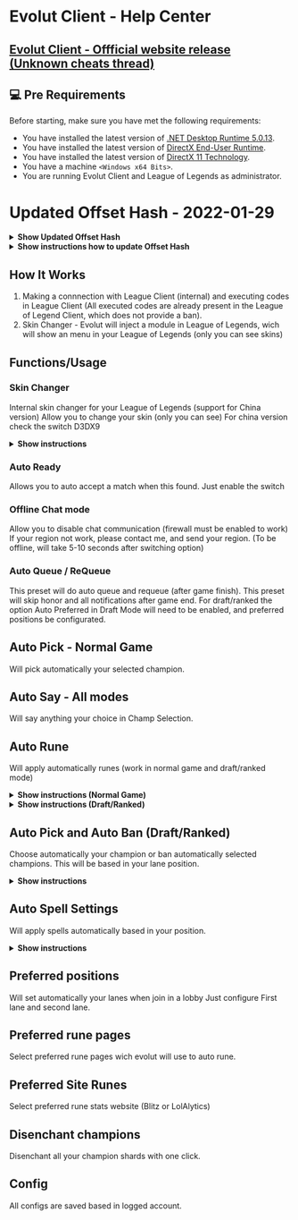 # Evolut Client - Help Center

## <a href="https://www.unknowncheats.me/forum/league-of-legends/448508-valak-client-auto-accept-insta-lock-skin-changer-chat-rank-changer.html" target="_blank">Evolut Client - Offficial website release (Unknown cheats thread)</a>

## 💻 Pre Requirements

Before starting, make sure you have met the following requirements:
* You have installed the latest version of <a href="https://dotnet.microsoft.com/en-us/download/dotnet/5.0">.NET Desktop Runtime 5.0.13</a>.
* You have installed the latest version of <a href="https://www.microsoft.com/pt-br/download/details.aspx?id=35">DirectX End-User Runtime</a>.
* You have installed the latest version of <a href="https://www.microsoft.com/en-us/download/details.aspx?id=17431">DirectX 11 Technology</a>.
* You have a machine `<Windows x64 Bits>`.
* You are running Evolut Client and League of Legends as administrator.

# Updated Offset Hash - 2022-01-29
<details>
  <summary><b>Show Updated Offset Hash</b></summary>
  
  ```
    6e1DE633mNP3FYpiMAqSHt6psGbodzZ/EdCWPks+9M77XViHt/6wrQ1vu7itCiY7D4aDrz5/alMFkGRSjj4oeWzMaeubJombRQGARikPX0/OVcbE2yszId9VMRA5P51KOshGa+kqUlQOyGyKe/vHqK
8vvYl6EENhHqeCmbnzFgu4K00v68fG3Tncf1wDHpUEyQlKgwyJtKLIerHF5RpIQu2PN8DowBWqzcJJ/14uUdB2Pr99aXc/ubEIPIO4vSi1FiqcnhqRBB0o/SMTHzfxFQnePi+p/jEPIvL9S1KoFsU+
p1s/qDwsGI3wGinFHIjsOY7QHRrKZs9lm5n3PWTccAg7ccjiyTAYDKCb88UFd6qNXK1Mhpo29OQPyOHsGj7O+ec3P1Ksv0uEjoYhqgN4oZOvqQ50tgpIFW8QG1WA0VrfIxwX3jkFgMKYwuT8EUl6vx
AP/IZFU5G1yzp1Lhu9z67IQftEZNcRUzJTQW7ha/LatoRk8gdAbOvkqtIhl1/y8THo7TG0vDUkxs3LsJx2ACPQoj9ERcPpRES6hcpJnoO428mqYbICxnAWCykLqquPq8z8ZNK4QKjcmwkN/Y2OFQw4
kv8PVKlx4ngfCQ9Z2Udj4p1wTi5iVEPyIJw2NEM+wu42o4hZZcMKM2wMbqtN1uUwgNRR2otnNBpkjAm6ONLoy9A3OYLjSQQzd7Z9+SdeehOYT+6VTibgx/jrmyzHIziEcC3zqXnY61egqrIw4sxtF9
u0V79D/63X/J+MgYDON8bwDfLLAJ8EW2EaDgFqoEjGXjT9/tgtwZMlq0+Nb5W6zqAraSiaPt4OB7rtxF8O0n40pKOsDXneRK4oTfR/ZuYtNqWd4yo5Bhmn2VopBD/B5z93SJK0dS3/0J935VbKGG4r
I1v62xMjZQL5SF3HQfHQMX5PtVgISq5pwlBXJuXF+Y7wUUfkawDwwxyFRwCI836Au81vzDVWX41YLoQzWPX7NweRLASE8RYB/VMNB1yMdTT9v+/HVG2yNHCvsrhq8vKfmixEHzc0Dye7OZof7xT4y8
MGe53hduGSx8gACWTKGjAPb2ihTzM3HZ67599o1NH5OljQxagSDgai7TRyQ7bFerPt9i3RnMpLGsZr1C5IZ+if3K92iIwNEHEYeMgouKcKr6iAS++aJ2FS4t0Jq5QzvA2jcChluLFoBFutlluEt68W
lKf9/HdK57FO19hX9iMPEpPgBTkpbuOYPoDdwA6F42/Ca0exiDSRyg1XlZa25MImnnJwfKxWmpTaqzONiAl50Y7rA6M42l1MJR5BpX2+ZbpBPji7VNyQ++hAqRzUX5TyKqiK4SDncheBfvGGtUkYbl
a5ls1ZEzICVQVRP4ZYTgwQ8jYIx3+AT64IWwaoRLETz9BUrWFzAnHzqs24EyQmjN1qiMIMzhpnsHSqOzrH5pno3rwE0k4TJda79QovkVHaRYDz/qXJKlue48WhVZb9rVQfXAxgaiH5Nw5UzvblRYlj
a1rw3B5hA272Fc0wg9cyD7vhW59nYzCnnTBPBhfOqkQ/KjAfiJAwtij6Zox9v2fIFnC3mGzA2lk+9IkLmW3XAvM0XvPH9bol8j7er4f04PMcmfEIF+4HkDbHQkQ5i7gXstIyOBsURYC24LUjOmihBJ
MbiA2b+eN+knOLHA+oP95LO8QSce8zwCUzwxUYaxGx8oR0EKiB6Q+1WMc2WIPR2CLtjQrb7Bd3E3DBPy55eElIEeUqUTHGhiwtzpdzVGj4zskcOLKa+K3Otallpe1BAmCleJZI4e9wCPSMO8hJXkms
t7dB1x8/2rz8JaqfCSmLOK6u7ZXbClPihZEH44T+GwK1TTlC9KYELmXnW5pF9H2DAwuRIR3109gv4Ne2+dqyRcymRgsMlKzMc/wX81TyTXy79ZvKHovzXbw3UatLrkWPO4MdozZTgOb3KQMDU5q0MN
odf5VjaQjJck0LgebeE+Bop8NMAgPtOKbTpsWUO/rJd1kzC3Vq7JnDSyOlRMqQgilRU54ONzurqIs7jc5we0OOIVWDr3sXW99/NaV3hu+xcOa7JNB2cq3IHr72lmmrolvyHFN7kBBQ2KEgcPDR5G/1
wFWCcqIlqL56/0ET2vyTR/npHB/e+sdWvowf3jwwCSqoBgfuZwV9nxlGJMdqiWU7o8Y4lJZY9ks9bhctiA6m2KLLi/tRCrKPUU3j6ibt/e4wZZ9xBC8UngmjSUwA4mIJ2ypXIjAI4nPlmDibRjCZQV
URdABZUOk/ZbgjFypUr3xhwEllyf1MjXpBYouORlXB995R6rr7SAdhqu0wj5x1TSVWooc6loZdANC+tNcltKIedD8SCXXH/zSgn03gx30tHwUT9QZ7scSzGizEZZ4qJXOF46QDOENh2lo+6Xz4y5yD
IXp6Lx3T5U27gKg2JoT76zfv5WwYGxsrYy4uVCn6E8QQEXhwoGKG+kHq+pdgZfV90C623xGTja1P5wlbWQp/CXDbCwVabjW8qIuMhDXFdZvqRGeCq36/unD2tfzG1g76/e+tdhRuqpDsRfJ78sFwwQ
DDmlef9zCh04m4gnPNH0b4vIvgUvL79oXY9ZWi+dBSGBABmWtjlgQ/cE6gpCpfXnRS86STYLeQK39gOyNXtZxx+Stc/EJFd+4rV+SIB1bipq+FoW/W2D06H+Jm181WniYqv2GeJqagunDTzqWyAYyz
RRTsnSR/+LELH448or0HSVBMPPt9XFbcGkcGH0lLAxcIO+yxYcHdMyPCdIPCyEddEymioau63RGqCesizyM1GWtsNLukgdaIPzbJiVKzWo+RlQ2uibROc/hjnL6stUYvdaPL2Yq3fUikRVTCjnlE0o
zCDQ2Mg61V0f/KwNJfjey3W8FCJRYG7l46o0u5igN6fDq4RU5DHcYcx51kk1n+4Mlkw+4kP/TbgvfZPwP9vW+2Y/qgEH9RzzvGhJ0+QijsUZz4nyAfcZnb3hawwJkbGdeuHTyJITKD126yGZbDy39H
jia+/n/RsndMpIsehXX0UyXj+L9QgG6iiyXQ5mwgDqoZ/BDr+hAfNSYQALiFDkc91FjbQ8PHxW8Mkoy8zLhQ11Bgk9qjCTnZP8Ivpxm3io1XwMciJwNt7V81ZZik7v9hUcIFnVQskl/we7RcwvXqlI
CHk9xp41DXkyPAWcVq8lOu7/V/Iq8LMndrsKDClho82TiYJwVTQBzjwCNFna0IOU8raOahlaQfP8osug+25ifefq5gth/xWWFtAdHxOQlCSvIKQmK2AMyzRllNHwZ+HyfuE/sYrPf7N4GtysXduxTy
fvyO9Yw8+izd5VFtxXCpP6YVqZDCzCaOA2po4+2W60Y3lzwON+GCRTsEv29bg9/hmRwqff5VfqNTEIK78UkC08ezveAnJS6MSP6RUFKecYbxeqkT4oVYtIKcIfqAX00AFqkOmCZJgoQ8PvFaVMhQyx
qfODM3eqP1ztnM3VKRQZQKw89yd9gg7wYf8QIQxRJAdsWosk6skJBV5SYhZUddFfcZh1cimjTVYMJ9Hwi00O2uQDsBn/jrx2J3AOXYr3StXk0GnhZshcdThGoymUVuiY5GTPUS9JvvBgO25aPYVc9Z
CJsUOsSMwRZePn407CuCFBqBekxBeLnky/FHaxoE0wpw5AJ4O9Nwv4qiPPHM0XXhVcW/7oTE0vhyLeNLn112WQrRGZomH+6yJ6xzukFogcVqOSuKIMhzcbPPH6/8RJmPmks/9/Uvm6wtQDIAXf3H2p
D+zqxy6os1TI5sgpsKcL9nt4imV3ZdcTYISJl+Z+w0/NMm+z+Lz+iO8dIuHz6ZcvZExQDB33hAEG4IOzWkbgV2MQyBSCA0W99ey/p/0xawIDYpXkREjx89ciVRAJnMq9STSiakE50isDERw4wKWXtD
ANMCzZZc2sQ4c15AZ2tslZs4QhJ5DYoA19txuZwO5ce/yUAdIpSYSACbZY49knjM7+Qy0h87DLpfacmb4N9Nk65Iu/U64xvuMKidDIKoBQiZytLOkd+mVYvpJTtMLKlre4Ihptwr5JfMIKGzT4cEUZ
gVbTWZgIKk4I92Q1fHHAwLapdyaoVWwLA4QbJmwon8DXqKGAaO5UNeWYyYm15BU5vR3QbT3qCjPjfVaaVi4PLYCeXTOKVF6gB8nv3eCMILlvl1yt4VRbPwwIU/YbrOhynq2ZBgoq2s63fRgCn6Unl1
XsTuGZIRz9NIgoxyf9x5G+TVMW0WydaOPnoZLwXjUKuRjUQUhu1o3PCf/x7BA/jR96LfhHqhuvsM0gDsK5+1qUJRVmpMfytFiYYF9JeSfzrpcGS3UW3p/FHm5nTYAO8756DhEcAviOxRb3rg4SDQ86
diwtIDUs8FTKDpirLgfexqlzqVk8h7+4+QEYllp0Vx1TETHLLpyX5vSi1HokpFMCPYTZtWAEr/xP7wviNtzFFcciPOB0fKUyH/as2LRDkFppHqgrA1siMNFOsI6DYaVWrfjXU9SNGEDK2YVrnybS2g
nV2JN954/hajJmysYyln500dV+ETnxfNj7Rx7SR50CfC9galMrJumyzRP6bwxlpKsaU0PAVn1n3iTXefubuSxC//lonK6Q5/hAo98q63tSM8kMoT5oi5IH1cvFz9iWvBmnDMjcSfa0UEoPdFqKMOUq
9S3rFwX8DN5PtVy67DcbFEJkJUbQGWptYuQUN0Wuj3bW25AztYjJqqT1JfDHhVgYjc8bFW+XfRuA49vVrRmxRCM2vJ9pGJ2QmD/5xafQsarUT/my1JN19emoyZrcby/ALZ16EVDe2jXeBLT9m5vdin
I2U7brlsJw8n761lJ3XsIl8ZD6siOCE454nYu1sqfxa7oC95CtNKcKhQAgEU/w314sstlI6Oa4iqiQH/r1YvLesY7/eGcRQK7/RbvjwSPt/6sPwBU+6rGVRO2cVUl8eSonQ7VNqMHqX6fiMiSBRwX3
1cVod1uUAryHpcHwstzuSz0hl/ujLdAFXWwt6UHHOkGBbRU3F6VrGNTxfJMISaWRghxcXWM7kcCfXrSxpd1lkq1AZf2niN9hGdh1M0u+Uu80j+rATSvOT6Nj5Rz8SeMKlTMPwXB+xZqSKNK0iYGA1S
dC6a2/bznKyogiyYCrh8SvGUoC1RPM1fQE9QxZHxJssSWgsw7TCv+ysnyXLvIZcqmW6nIuvItzRvSsPokrYRD7975BGR+nFfII9VIoK8RNcSmvL53KZ7P88kWrA5YiXYEcJWLsWZVWCCcGFBczE6he
4nqEagi4FiQ+nST2bS4F7Be2QWH7ja7l2kSTxXpaCNnVsIgREOcSb9AISQZcrCrJLamBPSNv9w7p2VhEwvUTDPiJtoyoDe1SCcmQjWLslxC+m2fWHqEc2Co/Wv19SfrsLVDNcJoGE8nS8KOvN3fWSH
WMm8yvxAtnZYgJYfb0c2JE2cKfx38dkXBzMafiF2GZ5ApfxMiyxjkPoEaQdrmE1Z4yzirS6vNj2CfYLLJOV9a8vOqWQCTukdmuTXaqwrXqa0Sx0p08bvVHUxigpATV13FkebSqQjcDWg0wiksgIVYW
uWgkX6TL0K85tZqXt4KGnskDH/50Z9M2iMdEQ7MeFSt9EcCMCLBDTMBX+7OXe4xLPHQSiq/lyU/LuZnx3n0xRuPN1JopkaRo3CsS3SVfr0lemWZPpKTVknLLGVoaBKDjakBKFAbIPEl8ymGyAymVCq
AwhyDNEdP4aoCIUvS6D8jcFYMif2EGapwhnPdNK4TaGYVlN5wdjMG9Ez+KuF0H9MfwFZ6v8+mvOGmhpkHYH0TJDpN7CdedGAgBZ4+wYUaz9KfXQFuAei0Scd1LolumUwRclWnDKFYpXBEUF0xrnrVo
iD7VD+4zVCNZcu3R2xFRTpYJSM7fbluNtOW1VX7bH+/W/+79050nSrwaj1idNE4O47vgwiaGQIXjpbFGgV85+xHXZKVZjC2EYDH8BuIrPeCx5Vc5T+Yos9GH3mkSEeeGBxgD4tALVN6H+DxPWvlnK2
Cui4fDKm3DDl0wZL8oOHlrFuy2MZLyclpqK3stcjy/yAp9wijT/Z+Ft41C3gyyFg/VS/9zyXlCGBw+U5wyeGh81Eynga0ePSBdrf2l+zQtZbTrV/NSxROZTDppG5r0gElBtfVriUTNFXjndKdgqY4W
6+7AbmppifbT7hs/tz4s23sO8P+faGF9qqex9MadxKqe2nF2K/wc06YZpOJffOCrpq+CJSyrenRcAuwVN5fM4gPuPtY8cyaXJzatNJlKO/800OMGihlAuNNBwNLM+8KDE5TE1HlOeczHKDy7ff1GXP
7La73da6GKL6mdowcGOGr98wKCF12PSwQR8DINjuIoDcA8ZKV7LH1NVc3eAs0Hl7xCLyoHEYWmXxbh49S1lJ4J4MAGu3ihtUwUWYHb9UkCZBfhqcMEaX/+/wsz8FRpTJzthmq+T7gHWWYBHkrNA83M
RxxSmUVtkd8M8XPiWKksGBYwnKksHr5+dzA09D5OCJHy1aEwQ8d+G9KtuHD6c=
  ```
</details>

<details><summary><b>Show instructions how to update Offset Hash</b></summary>

1. Open Evolut Client, and click in "Hash Updater"
2. Click in Clear button
3. Copy all content in "Show Updated Offset Hash"
4. Paste content in "Hash Updater" and click in "Save".
5. Enjoy!!!, you updated offset hash xD
</details>


## How It Works

1. Making a connnection with League Client (internal) and executing codes in League Client (All executed codes are already present in the League of Legend Client, which does not provide a ban).
2. Skin Changer - Evolut will inject a module in League of Legends, wich will show an menu in your League of Legends (only you can see skins)


## Functions/Usage

### Skin Changer

Internal skin changer for your League of Legends (support for China version)
Allow you to change your skin (only you can see)
For china version check the switch D3DX9

<details><summary><b>Show instructions</b></summary>

1. Check the switch Skin Changer
2. In game press INSERT and enjoy!

</details>


### Auto Ready

Allows you to auto accept a match when this found.
Just enable the switch

### Offline Chat mode


Allow you to disable chat communication (firewall must be enabled to work)
If your region not work, please contact me, and send your region.
(To be offline, will take 5-10 seconds after switching option)


### Auto Queue / ReQueue

This preset will do auto queue and requeue (after game finish).
This preset will skip honor and all notifications after game end.
For draft/ranked the option Auto Preferred in Draft Mode will need to be enabled, and preferred positions be configurated.

## Auto Pick - Normal Game

Will pick automatically your selected champion.

## Auto Say - All modes

Will say anything your choice in Champ Selection.

## Auto Rune

Will apply automatically runes (work in normal game and draft/ranked mode)

<details><summary><b>Show instructions (Normal Game)</b></summary>

1. Go to the tab Draft Mode
2. Select one rune page to Evolut Edit, in "Preferred Rune Page"
3. Select preferred website stats for rune in "Preferred Site", avaliable Blitz and LolAlytcs (more will be added in future)

</details>
<details><summary><b>Show instructions (Draft/Ranked)</b></summary>

1. Go to the tab Draft Mode
2. Select one rune page to Evolut Edit, in "Preferred Rune Page"
3. Select preferred website stats for rune in "Preferred Site", avaliable Blitz and LolAlytcs (more will be added in future)
4. Enable option "Auto Rune"

</details>

## Auto Pick and Auto Ban (Draft/Ranked)
Choose automatically your champion or ban automatically selected champions.
This will be based in your lane position.

<details><summary><b>Show instructions</b></summary>

1. In Select Section, select one section to configure (Auto Pick or Auto Ban)
2. Above Select Section, select one position to configure (Jungle, Bottom, Middle, Top, Utility)
3. In right, you will be see an list wich contains all champions, select the champions will want to ban/pick.
4. Note: champions will be banned/picked in order of the list. You can reordering champions by selecting and clicking in UP or DOWN arrow.
  Settings will be saved automatically.

</details>

## Auto Spell Settings

Will apply spells automatically based in your position.

<details><summary><b>Show instructions</b></summary>

1. Select a lane
2. Slot 1 - Select the first spell
3. Slot 2 - Select the second spell
4. Click in save button
5. Enable option in left panel. (Auto Spell switch)
</details>

## Preferred positions

Will set automatically your lanes when join in a lobby
Just configure First lane and second lane.

## Preferred rune pages

Select preferred rune pages wich evolut will use to auto rune.

## Preferred Site Runes

Select preferred rune stats website (Blitz or LolAlytics)

## Disenchant champions

Disenchant all your champion shards with one click.

## Config

All configs are saved based in logged account.
